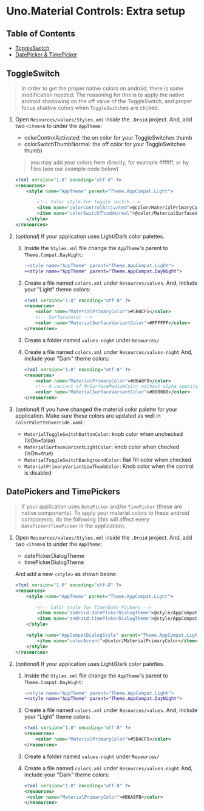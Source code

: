 # Uno.Material Controls: Extra setup

## Table of Contents

- [ToggleSwitch](#toggleswitch)
- [DatePicker & TimePicker](#datepickers-and-timepickers)

## ToggleSwitch

> In order to get the proper native colors on android, there is some modification needed.
The reasoning for this is to apply the native android shadowing on the off value of the ToggleSwitch, and proper focus shadow colors when `ToggleSwitch`es are clicked.

1. Open `Resources/values/Styles.xml` inside the `.Droid` project.
    And, add two `<item>`s to under the `AppTheme`:
    - colorControlActivated: the on color for your ToggleSwitches thumb
    - colorSwitchThumbNormal: the off color for your ToggleSwitches thumb)
    > you may add your colors here directly, for example #ffffff, or by files (see our example code below)

    ```xml
    <?xml version="1.0" encoding="utf-8" ?>
    <resources>
        <style name="AppTheme" parent="Theme.AppCompat.Light">

            <!-- Color style for toggle switch -->
            <item name="colorControlActivated">@color/MaterialPrimaryColor</item>
            <item name="colorSwitchThumbNormal">@color/MaterialSurfaceVariantColor</item>
        </style>
    </resources>
    ```

1. (_optional_) If your application uses Light/Dark color palettes.
    1. Inside the `Styles.xml` file change the `AppTheme`'s parent to `Theme.Compat.DayNight`:

        ```diff
        -<style name="AppTheme" parent="Theme.AppCompat.Light">
        +<style name="AppTheme" parent="Theme.AppCompat.DayNight">
        ```

    1. Create a file named `colors.xml` under `Resources/values`.
        And, include your "Light" theme colors:

        ```xml
        <?xml version="1.0" encoding="utf-8" ?>
        <resources>
            <color name="MaterialPrimaryColor">#5B4CF5</color>
            <!-- SurfaceColor -->
            <color name="MaterialSurfaceVariantColor">#FFFFFF</color>
        </resources>
        ```

    1. Create a folder named `values-night` under `Resources/`
    1. Create a file named `colors.xml` under `Resources/values-night`
        And, include your "Dark" theme colors:

        ```xml
        <?xml version="1.0" encoding="utf-8" ?>
        <resources>
            <color name="MaterialPrimaryColor">#B6A8FB</color>
            <!-- A variant of OnSurfaceMediumColor without alpha opacity (can't use alphas with android colors)  -->
            <color name="MaterialSurfaceVariantColor">#808080</color>
        </resources>
        ```

1. (_optional_) If you have changed the material color palette for your application.
    Make sure these colors are updated as well in `ColorPaletteOverride.xaml`:
    - `MaterialToggleSwitchButtonColor`: knob color when unchecked (IsOn=false)
    - `MaterialSurfaceVariantLightColor`: knob color when checked (IsOn=true)
    - `MaterialToggleSwitchBackgroundColor`: Rail fill color when checked
    - `MaterialPrimaryVariantLowThumbColor`: Knob color when the control is disabled

## DatePickers and TimePickers

> If your application uses `DatePicker` and/or `TimePicker` (these are native components).
To apply your material colors to these android components, do the following (this will affect every `DatePicker`/`TimePicker` in the application).

1. Open `Resources/values/Styles.xml` inside the `.Droid` project.
    And, add two `<item>`s to under the `AppTheme`:
    - datePickerDialogTheme
    - timePickerDialogTheme

    And add a new `<style>` as shown below:

    ```xml
    <?xml version="1.0" encoding="utf-8" ?>
    <resources>
        <style name="AppTheme" parent="Theme.AppCompat.Light">

            <!-- Color style for Time/Date Pickers -->
            <item name="android:datePickerDialogTheme">@style/AppCompatDialogStyle</item>
            <item name="android:timePickerDialogTheme">@style/AppCompatDialogStyle</item>
        </style>

        <style name="AppCompatDialogStyle" parent="Theme.AppCompat.Light.Dialog">
            <item name="colorAccent">@color/MaterialPrimaryColor</item>
        </style>
    </resources>
    ```

2. (_optional_) If your application uses Light/Dark color palettes.
    1. Inside the `Styles.xml` file change the `AppTheme`'s parent to `Theme.Compat.DayNight`:

        ```diff
        -<style name="AppTheme" parent="Theme.AppCompat.Light">
        +<style name="AppTheme" parent="Theme.AppCompat.DayNight">
        ```

    1. Create a file named `colors.xml` under `Resources/values`.
        And, include your "Light" theme colors:

        ```xml
        <?xml version="1.0" encoding="utf-8" ?>
        <resources>
            <color name="MaterialPrimaryColor">#5B4CF5</color>
        </resources>
        ```

    1. Create a folder named `values-night` under `Resources/`
    1. Create a file named `colors.xml` under `Resources/values-night`
        And, include your "Dark" theme colors:

        ```xml
        <?xml version="1.0" encoding="utf-8" ?>
        <resources>
         <color name="MaterialPrimaryColor">#B6A8FB</color>
        </resources>
        ```
